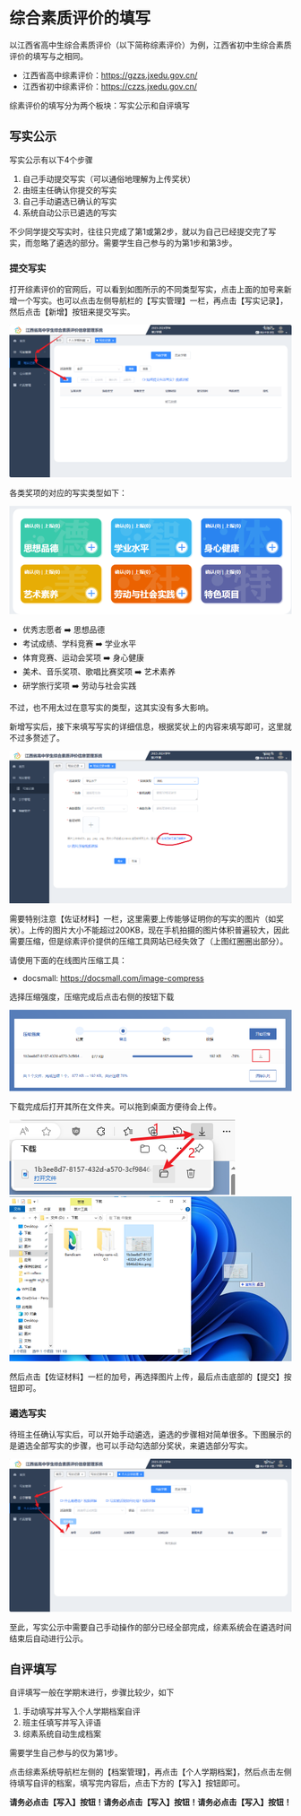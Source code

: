 # 综合素质评价的填写

以江西省高中生综合素质评价（以下简称综素评价）为例，江西省初中生综合素质评价的填写与之相同。

- 江西省高中综素评价：https://gzzs.jxedu.gov.cn/
- 江西省初中综素评价：https://czzs.jxedu.gov.cn/

综素评价的填写分为两个板块：写实公示和自评填写

## 写实公示

写实公示有以下4个步骤

1. 自己手动提交写实（可以通俗地理解为上传奖状）
2. 由班主任确认你提交的写实
3. 自己手动遴选已确认的写实
4. 系统自动公示已遴选的写实

不少同学提交写实时，往往只完成了第1或第2步，就以为自己已经提交完了写实，而忽略了遴选的部分。需要学生自己参与的为第1步和第3步。

### 提交写实

打开综素评价的官网后，可以看到如图所示的不同类型写实，点击上面的加号来新增一个写实。也可以点击左侧导航栏的【写实管理】一栏，再点击【写实记录】，然后点击【新增】按钮来提交写实。

![新增写实](新增写实.png)

各类奖项的对应的写实类型如下：

![不同类型的写实](不同类型的写实.png)

- 优秀志愿者 ➡️ 思想品德
- 考试成绩、学科竞赛 ➡️ 学业水平
- 体育竞赛、运动会奖项 ➡️ 身心健康
- 美术、音乐奖项、歌唱比赛奖项 ➡️ 艺术素养
- 研学旅行奖项 ➡️ 劳动与社会实践

不过，也不用太过在意写实的类型，这其实没有多大影响。

新增写实后，接下来填写写实的详细信息，根据奖状上的内容来填写即可，这里就不过多赘述了。

![填写详细信息](填写详细信息.png)

需要特别注意【佐证材料】一栏，这里需要上传能够证明你的写实的图片（如奖状）。上传的图片大小不能超过200KB，现在手机拍摄的图片体积普遍较大，因此需要压缩，但是综素评价提供的压缩工具网站已经失效了（上图红圈圈出部分）。

请使用下面的在线图片压缩工具：

- docsmall: https://docsmall.com/image-compress

选择压缩强度，压缩完成后点击右侧的按钮下载

![图片压缩](图片压缩.png)

下载完成后打开其所在文件夹。可以拖到桌面方便待会上传。

![提取图片](提取图片.png)
![放置图片](放置图片.png)

然后点击【佐证材料】一栏的加号，再选择图片上传，最后点击底部的【提交】按钮即可。

### 遴选写实

待班主任确认写实后，可以开始手动遴选，遴选的步骤相对简单很多。下图展示的是遴选全部写实的步骤，也可以手动勾选部分奖状，来遴选部分写实。

![提交遴选](提交遴选.png)

至此，写实公示中需要自己手动操作的部分已经全部完成，综素系统会在遴选时间结束后自动进行公示。

## 自评填写

自评填写一般在学期末进行，步骤比较少，如下

1. 手动填写并写入个人学期档案自评
2. 班主任填写并写入评语
3. 综素系统自动生成档案

需要学生自己参与的仅为第1步。

点击综素系统导航栏左侧的【档案管理】，再点击【个人学期档案】，然后点击左侧待填写自评的档案，填写完内容后，点击下方的【写入】按钮即可。

**请务必点击【写入】按钮！请务必点击【写入】按钮！请务必点击【写入】按钮！**